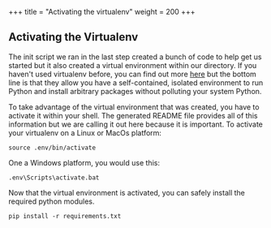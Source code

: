 +++
title = "Activating the virtualenv"
weight = 200
+++

## Activating the Virtualenv

The init script we ran in the last step created a bunch of code to help get us
started but it also created a virtual environment within our directory.  If you
haven't used virtualenv before, you can find out more
[here](https://docs.python.org/3/tutorial/venv.html) but the bottom line is
that they allow you have a self-contained, isolated environment to run Python
and install arbitrary packages without polluting your system Python.

To take advantage of the virtual environment that was created, you have to
activate it within your shell.  The generated README file provides all of this
information but we are calling it out here because it is important.  To
activate your virtualenv on a Linux or MacOs platform:

```
source .env/bin/activate
```

One a Windows platform, you would use this:

```
.env\Scripts\activate.bat
```

Now that the virtual environment is activated, you can safely install the
required python modules.

```
pip install -r requirements.txt
```
